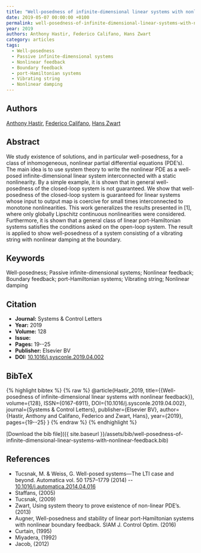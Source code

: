 ```yaml
---
title: "Well-posedness of infinite-dimensional linear systems with nonlinear feedback"
date: 2019-05-07 00:00:00 +0100
permalink: well-posedness-of-infinite-dimensional-linear-systems-with-nonlinear-feedback
year: 2019
authors: Anthony Hastir, Federico Califano, Hans Zwart
category: articles
tags:
  - Well-posedness
  - Passive infinite-dimensional systems
  - Nonlinear feedback
  - Boundary feedback
  - port-Hamiltonian systems
  - Vibrating string
  - Nonlinear damping
---
```

 
## Authors
[Anthony Hastir](authors/anthony-hastir), [Federico Califano](authors/federico-califano), [Hans Zwart](authors/hans-zwart)
 
## Abstract
We study existence of solutions, and in particular well-posedness, for a class of inhomogeneous, nonlinear partial differential equations (PDE’s). The main idea is to use system theory to write the nonlinear PDE as a well-posed infinite-dimensional linear system interconnected with a static nonlinearity. By a simple example, it is shown that in general well-posedness of the closed-loop system is not guaranteed. We show that well-posedness of the closed-loop system is guaranteed for linear systems whose input to output map is coercive for small times interconnected to monotone nonlinearities. This work generalizes the results presented in [1], where only globally Lipschitz continuous nonlinearities were considered. Furthermore, it is shown that a general class of linear port-Hamiltonian systems satisfies the conditions asked on the open-loop system. The result is applied to show well-posedness of a system consisting of a vibrating string with nonlinear damping at the boundary.
 
## Keywords
Well-posedness; Passive infinite-dimensional systems; Nonlinear feedback; Boundary feedback; port-Hamiltonian systems; Vibrating string; Nonlinear damping
 
## Citation
- **Journal:** Systems &amp; Control Letters
- **Year:** 2019
- **Volume:** 128
- **Issue:** 
- **Pages:** 19--25
- **Publisher:** Elsevier BV
- **DOI:** [10.1016/j.sysconle.2019.04.002](https://doi.org/10.1016/j.sysconle.2019.04.002)
 
## BibTeX
{% highlight bibtex %}
{% raw %}
@article{Hastir_2019,
  title={{Well-posedness of infinite-dimensional linear systems with nonlinear feedback}},
  volume={128},
  ISSN={0167-6911},
  DOI={10.1016/j.sysconle.2019.04.002},
  journal={Systems &amp; Control Letters},
  publisher={Elsevier BV},
  author={Hastir, Anthony and Califano, Federico and Zwart, Hans},
  year={2019},
  pages={19--25}
}
{% endraw %}
{% endhighlight %}
 
[Download the bib file]({{ site.baseurl }}/assets/bib/well-posedness-of-infinite-dimensional-linear-systems-with-nonlinear-feedback.bib)
 
## References
- Tucsnak, M. & Weiss, G. Well-posed systems—The LTI case and beyond. Automatica vol. 50 1757–1779 (2014) -- [10.1016/j.automatica.2014.04.016](https://doi.org/10.1016/j.automatica.2014.04.016)
- Staffans, (2005)
- Tucsnak, (2009)
- Zwart, Using system theory to prove existence of non-linear PDE’s. (2013)
- Augner, Well-posedness and stability of linear port-Hamiltonian systems with nonlinear boundary feedback. SIAM J. Control Optim. (2016)
- Curtain, (1995)
- Miyadera, (1992)
- Jacob, (2012)


